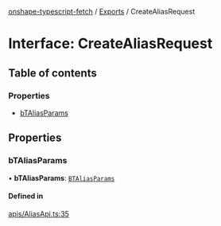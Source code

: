 [onshape-typescript-fetch](../README.md) / [Exports](../modules.md) / CreateAliasRequest

# Interface: CreateAliasRequest

## Table of contents

### Properties

- [bTAliasParams](CreateAliasRequest.md#btaliasparams)

## Properties

### bTAliasParams

• **bTAliasParams**: [`BTAliasParams`](BTAliasParams.md)

#### Defined in

[apis/AliasApi.ts:35](https://github.com/toebes/onshape-typescript-fetch/blob/3e11ae1/apis/AliasApi.ts#L35)
